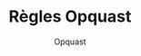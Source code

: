 ---
title: Règles Opquast
slug: regles-opquast
author: Opquast
cover: opquast.png
summary: 240 règles pour améliorer vos sites et mieux prendre en compte vos utilisateurs
importance: Un ensemble de règles universelles, utiles et documentées dont la maîtrise
  est validée pendant l'atelier <a href="/ateliers/certification-opquast">Certification
  Opquast</a>
site: https://checklists.opquast.com/fr/assurance-qualite-web/
mandatory: true
paths:
- "/competences/concevoir"
- "/competences/developper"
- "/parcours/strategie-de-communication-numerique-et-design-d-experience"
- "/parcours/creation-numerique"
- "/parcours/developpement-web-et-dispositifs-interactifs"
- "/ateliers/certification-opquast"
---